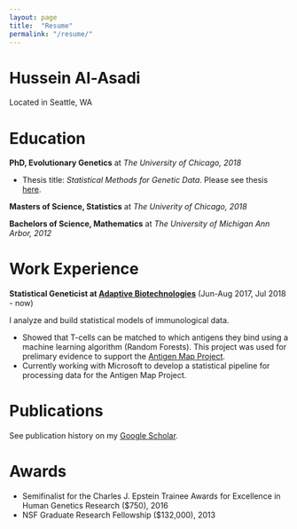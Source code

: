 ```yaml
---
layout: page
title:  "Resume"
permalink: "/resume/"
---
```


# Hussein Al-Asadi
Located in Seattle, WA

# Education

**PhD, Evolutionary Genetics** at *The University of Chicago, 2018*

- Thesis title: *Statistical Methods for Genetic Data*. Please see thesis <a href="http://stephenslab.uchicago.edu/assets/papers/hussein-thesis.pdf" title="ab">here</a>. 

**Masters of Science, Statistics** at *The Univerity of Chicago, 2018*

**Bachelors of Science, Mathematics** at *The University of Michigan Ann Arbor, 2012*

# Work Experience 

**Statistical Geneticist at <a href="https://www.adaptivebiotech.com" title="ab">Adaptive Biotechnologies</a>** (Jun-Aug 2017, Jul 2018 - now)

I analyze and build statistical models of immunological data.
 - Showed that T-cells can be matched to which antigens they bind using a machine learning algorithm (Random Forests). This project was used for prelimary evidence to support the <a href="https://www.adaptivebiotech.com/tcr-antigen-map" title="ab">Antigen Map Project</a>.
 - Currently working with Microsoft to develop a statistical pipeline for processing data for the Antigen Map Project.
 
# Publications

See publication history on my <a href="https://scholar.google.com/citations?user=eL83UswAAAAJ&hl=en" title="ab">Google Scholar</a>.

# Awards

- Semifinalist for the Charles J. Epstein Trainee Awards for Excellence in Human Genetics Research ($750), 2016
- NSF Graduate Research Fellowship ($132,000), 2013
